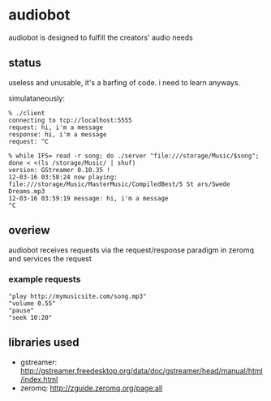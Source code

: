 # audiobot

audiobot is designed to fulfill the creators' audio needs

## status

useless and unusable, it's a barfing of code. i need to learn anyways.

simulataneously:

    % ./client
    connecting to tcp://localhost:5555
    request: hi, i'm a message
    response: hi, i'm a message
    request: ^C

    % while IFS= read -r song; do ./server "file:///storage/Music/$song"; done < <(ls /storage/Music/ | shuf)
    version: GStreamer 0.10.35 !
    12-03-16 03:58:24 now playing: file:///storage/Music/MasterMusic/CompiledBest/5 St ars/Swede Dreams.mp3
    12-03-16 03:59:19 message: hi, i'm a message
    ^C
    
## overiew

audiobot receives requests via the request/response paradigm in zeromq and services the request

### example requests

    "play http://mymusicsite.com/song.mp3"
    "volume 0.55"
    "pause"
    "seek 10:20"

## libraries used

- gstreamer: http://gstreamer.freedesktop.org/data/doc/gstreamer/head/manual/html/index.html
- zeromq: http://zguide.zeromq.org/page:all
